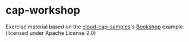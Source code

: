 # cap-workshop

Exercise material based on the [cloud-cap-samples](https://github.com/SAP-samples/cloud-cap-samples)'s [Bookshop](https://github.com/SAP-samples/cloud-cap-samples/tree/main/bookshop) example
(licensed under Apache License 2.0)